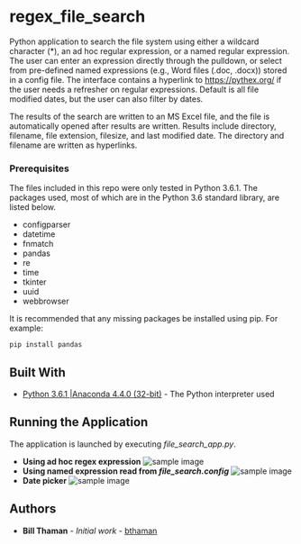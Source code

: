 # regex_file_search
Python application to search the file system using either a wildcard character (*), an ad hoc regular expression, or a named regular expression. The user can enter an expression directly through the pulldown, or select from pre-defined named expressions (e.g., Word files (.doc, .docx)) stored in a config file. The interface contains a hyperlink to https://pythex.org/ if the user needs a refresher on regular expressions. Default is all file modified dates, but the user can also filter by dates. 

The results of the search are written to an MS Excel file, and the file is automatically opened after results are written. Results include directory, filename, file extension, filesize, and last modified date. The directory and filename are written as hyperlinks.

### Prerequisites
The files included in this repo were only tested in Python 3.6.1. The packages used, most of which are in the Python 3.6 standard library, are listed below.
* configparser
* datetime
* fnmatch
* pandas
* re
* time
* tkinter
* uuid
* webbrowser

It is recommended that any missing packages be installed using pip. For example:
```
pip install pandas
```
## Built With

* [Python 3.6.1 |Anaconda 4.4.0 (32-bit)](https://www.anaconda.com/) - The Python interpreter used

## Running the Application
The application is launched by executing *file_search_app.py*.
* **Using ad hoc regex expression**
![sample image](https://raw.githubusercontent.com/bthaman/file_search_regex/master/images/search_file_system.jpg)
* **Using named expression read from *file_search.config***
![sample image](https://raw.githubusercontent.com/bthaman/file_search_regex/master/images/search_file_system2.jpg)
* **Date picker**
![sample image](https://raw.githubusercontent.com/bthaman/file_search_regex/master/images/date_picker.jpg)

## Authors

* **Bill Thaman** - *Initial work* - [bthaman](https://github.com/bthaman)
